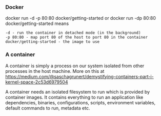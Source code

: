### Docker

docker run -d -p 80:80 docker/getting-started or docker run -dp 80:80 docker/getting-started means

    -d - run the container in detached mode (in the background)
    -p 80:80 - map port 80 of the host to port 80 in the container
    docker/getting-started - the image to use

### A container

A container is simply a process on our system isolated from other processes in the host machine.
More on this at https://medium.com/@saschagrunert/demystifying-containers-part-i-kernel-space-2c53d6979504

A container needs an isolated filesystem to run which is provided by container images. It contains everything
to run an application like dependencies, binaries, configurations, scripts, environment variables, default
commands to run, metadata etc.
